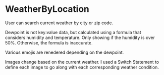 # WeatherByLocation
User can search current weather by city or zip code. 

Dewpoint is not key:value data, but calculated using a formula that considers humidity and temperature. Only showing if the humidity is over 50%. Otherwise, the formula is inaccurate. 

Various emojis are renedered depending on the dewpoint. 

Images change based on the current weather. I used a Switch Statement to define each image to go along with each corresponding  weather condition.
